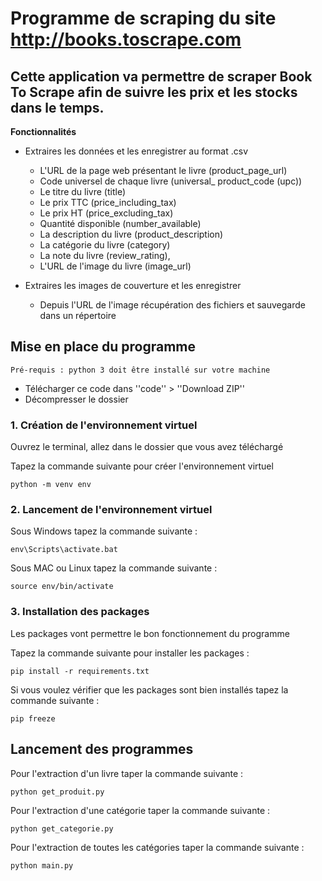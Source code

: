# Programme de scraping  du site http://books.toscrape.com 

## Cette application va permettre de scraper Book To Scrape afin de suivre les prix et les stocks dans le temps.

**Fonctionnalités** 

- Extraires les données et les enregistrer au format .csv

    -   L'URL de la page web présentant le livre (product_page_url)
    -   Code universel de chaque livre (universal_ product_code (upc))
    -   Le titre du livre (title)
    -   Le prix TTC (price_including_tax)
    -   Le prix HT (price_excluding_tax)
    -   Quantité disponible (number_available)
    -   La description du livre (product_description)
    -   La catégorie du livre (category)
    -   La note du livre (review_rating),
    -   L'URL de l'image du livre (image_url)

- Extraires les images de couverture et les enregistrer

    -   Depuis l'URL de l'image récupération des fichiers et sauvegarde dans un répertoire


## Mise en place du programme

`Pré-requis : python 3 doit être installé sur votre machine`

- Télécharger ce code dans ''code'' > ''Download ZIP''
- Décompresser le dossier

### 1. Création de l'environnement virtuel

Ouvrez le terminal, allez dans le dossier que vous avez téléchargé

Tapez la commande suivante pour créer l'environnement virtuel

    python -m venv env

### 2. Lancement de l'environnement virtuel

Sous Windows tapez la commande suivante :

    env\Scripts\activate.bat

Sous MAC ou Linux tapez la commande suivante :

    source env/bin/activate

### 3. Installation des packages

Les packages vont permettre le bon fonctionnement du programme

Tapez la commande suivante pour installer les packages :

    pip install -r requirements.txt

Si vous voulez vérifier que les packages sont bien installés tapez la commande suivante :

    pip freeze


## Lancement des programmes

Pour l'extraction d'un livre taper la commande suivante :

    python get_produit.py

Pour l'extraction d'une catégorie taper la commande suivante :

    python get_categorie.py

Pour l'extraction de toutes les catégories taper la commande suivante :

    python main.py




